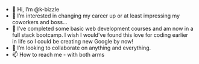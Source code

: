 - 👋 Hi, I’m @k-bizzle
- 👀 I’m interested in changing my career up or at least impressing my coworkers and boss...
- 🌱 I’ve completed some basic web development courses and am now in a full stack bootcamp. I wish I would've found this love for coding earlier in life so I could be creating new Google by now!
- 💞️ I’m looking to collaborate on anything and everything.
- 📫 How to reach me - with both arms

<!---
k-bizzle/k-bizzle is a ✨ special ✨ repository because its `README.md` (this file) appears on your GitHub profile.
You can click the Preview link to take a look at your changes.
--->
